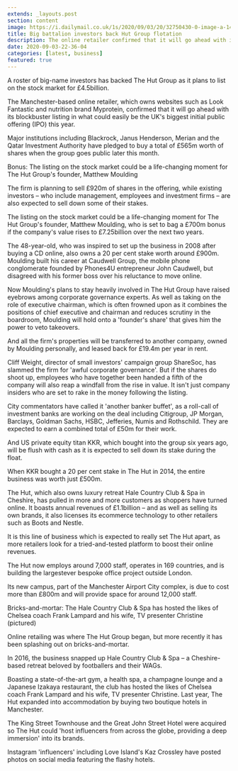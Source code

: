 ```yaml
---
extends: _layouts.post
section: content
image: https://i.dailymail.co.uk/1s/2020/09/03/20/32750430-0-image-a-143_1599162433008.jpg 
title: Big battalion investors back Hut Group flotation 
description: The online retailer confirmed that it will go ahead with its blockbuster listing in what could easily be the UKs biggest initial public offering this year. 
date: 2020-09-03-22-36-04 
categories: [latest, business] 
featured: true 
--- 
```

A roster of big-name investors has backed The Hut Group as it plans to list on the stock market for £4.5billion. 

The Manchester-based online retailer, which owns websites such as Look Fantastic and nutrition brand Myprotein, confirmed that it will go ahead with its blockbuster listing in what could easily be the UK's biggest initial public offering (IPO) this year. 

Major institutions including Blackrock, Janus Henderson, Merian and the Qatar Investment Authority have pledged to buy a total of £565m worth of shares when the group goes public later this month. 

Bonus: The listing on the stock market could be a life-changing moment for The Hut Group's founder, Matthew Moulding

The firm is planning to sell £920m of shares in the offering, while existing investors – who include management, employees and investment firms – are also expected to sell down some of their stakes. 

The listing on the stock market could be a life-changing moment for The Hut Group's founder, Matthew Moulding, who is set to bag a £700m bonus if the company's value rises to £7.25billion over the next two years. 

The 48-year-old, who was inspired to set up the business in 2008 after buying a CD online, also owns a 20 per cent stake worth around £900m. Moulding built his career at Caudwell Group, the mobile phone conglomerate founded by Phones4U entrepreneur John Caudwell, but disagreed with his former boss over his reluctance to move online. 

Now Moulding's plans to stay heavily involved in The Hut Group have raised eyebrows among corporate governance experts. As well as taking on the role of executive chairman, which is often frowned upon as it combines the positions of chief executive and chairman and reduces scrutiny in the boardroom, Moulding will hold onto a 'founder's share' that gives him the power to veto takeovers. 

And all the firm's properties will be transferred to another company, owned by Moulding personally, and leased back for £19.4m per year in rent. 

Cliff Weight, director of small investors' campaign group ShareSoc, has slammed the firm for 'awful corporate governance'. But if the shares do shoot up, employees who have together been handed a fifth of the company will also reap a windfall from the rise in value. It isn't just company insiders who are set to rake in the money following the listing. 

City commentators have called it 'another banker buffet', as a roll-call of investment banks are working on the deal including Citigroup, JP Morgan, Barclays, Goldman Sachs, HSBC, Jefferies, Numis and Rothschild. They are expected to earn a combined total of £50m for their work. 

And US private equity titan KKR, which bought into the group six years ago, will be flush with cash as it is expected to sell down its stake during the float. 

When KKR bought a 20 per cent stake in The Hut in 2014, the entire business was worth just £500m. 

The Hut, which also owns luxury retreat Hale Country Club & Spa in Cheshire, has pulled in more and more customers as shoppers have turned online. It boasts annual revenues of £1.1billion – and as well as selling its own brands, it also licenses its ecommerce technology to other retailers such as Boots and Nestle. 

It is this line of business which is expected to really set The Hut apart, as more retailers look for a tried-and-tested platform to boost their online revenues. 

The Hut now employs around 7,000 staff, operates in 169 countries, and is building the largestever bespoke office project outside London. 

Its new campus, part of the Manchester Airport City complex, is due to cost more than £800m and will provide space for around 12,000 staff.

Bricks-and-mortar: The Hale Country Club & Spa has hosted the likes of Chelsea coach Frank Lampard and his wife, TV presenter Christine (pictured)

Online retailing was where The Hut Group began, but more recently it has been splashing out on bricks-and-mortar. 

In 2016, the business snapped up Hale Country Club & Spa – a Cheshire-based retreat beloved by footballers and their WAGs. 

Boasting a state-of-the-art gym, a health spa, a champagne lounge and a Japanese Izakaya restaurant, the club has hosted the likes of Chelsea coach Frank Lampard and his wife, TV presenter Christine. Last year, The Hut expanded into accommodation by buying two boutique hotels in Manchester. 

The King Street Townhouse and the Great John Street Hotel were acquired so The Hut could 'host influencers from across the globe, providing a deep immersion' into its brands. 

Instagram 'influencers' including Love Island's Kaz Crossley have posted photos on social media featuring the flashy hotels.

